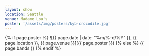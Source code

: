 ```yaml
---
layout: show
location: Seattle
venue: Madame Lou's
poster: '/assets/img/posters/kyb-crocodile.jpg'
---
```


{% if page.poster %}
![{{ page.date | date: "%m/%-d/%Y" }}, {{ page.location }}, {{ page.venue }}]({{ page.poster }})
{% else %}
{{ page.bands }}
{% endif %}

